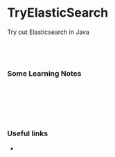 # TryElasticSearch
Try out Elasticsearch in Java

&nbsp;
----
### Some Learning Notes ###
#####  #####

&nbsp;



&nbsp;
----
### Useful links ###
* []()
